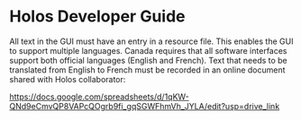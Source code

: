 # Holos Developer Guide

All text in the GUI must have an entry in a resource file. This enables the GUI to support multiple languages. Canada requires that all software interfaces support both official languages (English and French). Text that needs to be translated from English to French must be recorded in an online document shared with Holos collaborator:

https://docs.google.com/spreadsheets/d/1qKW-QNd9eCmvQP8VAPcQOgrb9fi_gqSGWFhmVh_JYLA/edit?usp=drive_link

